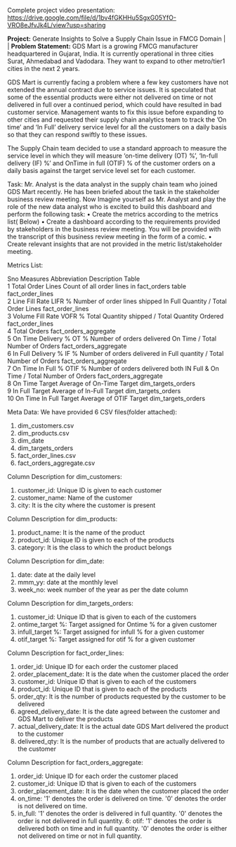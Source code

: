 Complete project video presentation: https://drive.google.com/file/d/1bv4fGKHHu5SgxG05YfO-VRO8eJfvJk4L/view?usp=sharing

**Project:** Generate Insights to Solve a Supply Chain Issue in FMCG Domain |
                                                                                                                             |
**Problem Statement:**
GDS Mart is a growing FMCG manufacturer headquartered in Gujarat, India. It is currently operational in three cities Surat, Ahmedabad and Vadodara. They want to expand to other metro/tier1 cities in the next 2 years.

GDS Mart is currently facing a problem where a few key customers have not extended the annual contract due to service issues. It is speculated that some of the essential products were either not delivered on time or not delivered in full over a continued period, which could have resulted in bad customer service. Management wants to fix this issue before expanding to other cities and requested their supply chain analytics team to track the ’On time’ and ‘In Full’ delivery service level for all the customers on a daily basis so that they can respond swiftly to these issues.

The Supply Chain team decided to use a standard approach to measure the service level in which they will measure ‘on-time delivery (OT) %’, ‘In-full delivery (IF) %’ and OnTime in full (OTIF) % of the customer orders on a daily basis against the target service level set for each customer.

Task:
Mr. Analyst is the data analyst in the supply chain team who joined GDS Mart recently. He has been briefed about the task in the stakeholder business review meeting. Now Imagine yourself as Mr. Analyst and play the role of the new data analyst who is excited to build this dashboard and perform the following task:
•	Create the metrics according to the metrics list( Below)
•	Create a dashboard according to the requirements provided by stakeholders in the business review meeting. You will be provided with the transcript of this business review meeting in the form of a comic.
•	Create relevant insights that are not provided in the metric list/stakeholder meeting.




Metrics List:

Sno	Measures	Abbreviation	Description	Table	
1	Total Order Lines		Count of all order lines in fact_orders table	fact_order_lines	
2	Line Fill Rate	LIFR %	Number of order lines shipped In Full Quantity / Total Order Lines	fact_order_lines	
3	Volume Fill Rate	VOFR %	Total Quantity shipped / Total Quantity Ordered	fact_order_lines	
4	Total Orders			fact_orders_aggregate	
5	On Time Delivery %	OT %	Number of orders delivered On Time / Total Number of Orders	fact_orders_aggregate	
6	In Full Delivery %	IF %	Number of orders delivered in Full quantity / Total Number of Orders	fact_orders_aggregate	
7	On Time In Full %	OTIF %	Number of orders delivered both IN Full & On Time / Total Number of Orders	fact_orders_aggregate	
8	On Time Target 		Average of On-Time Target 	dim_targets_orders	
9	In Full Target 		Average of In-Full Target	dim_targets_orders	
10	On Time In Full Target 		Average of OTIF Target	dim_targets_orders	
		  			

Meta Data:
We have provided 6 CSV files(folder attached):
1. dim_customers.csv
2. dim_products.csv
3. dim_date
4. dim_targets_orders
5. fact_order_lines.csv
6. fact_orders_aggregate.csv

Column Description for dim_customers:
1. customer_id: Unique ID is given to each customer
2. customer_name: Name of the customer
3. city: It is the city where the customer is present

Column Description for dim_products:
1. product_name: It is the name of the product
2. product_id: Unique ID is given to each of the products
3. category: It is the class to which the product belongs

Column Description for dim_date:
1. date: date at the daily level
2. mmm_yy: date at the monthly level
3. week_no: week number of the year as per the date column

Column Description for dim_targets_orders:
1.	customer_id: Unique ID that is given to each of the customers
2.	ontime_target %: Target assigned for Ontime % for a given customer
3.	infull_target %: Target assigned for infull % for a given customer
4.	otif_target %:   Target assigned for otif % for a given customer

Column Description for fact_order_lines:
1. order_id: Unique ID for each order the customer placed
2. order_placement_date: It is the date when the customer placed the order
3. customer_id: Unique ID that is given to each of the customers
4. product_id: Unique ID that is given to each of the products
5. order_qty: It is the number of products requested by the customer to be delivered
6. agreed_delivery_date: It is the date agreed between the customer and GDS Mart to deliver the products
7. actual_delivery_date: It is the actual date GDS Mart delivered the product to the customer
8. delivered_qty: It is the number of products that are actually delivered to the customer


Column Description for fact_orders_aggregate:
1. order_id: Unique ID for each order the customer placed
2. customer_id: Unique ID that is given to each of the customers
3. order_placement_date: It is the date when the customer placed the order
4. on_time: '1' denotes the order is delivered on time. '0' denotes the order is not delivered on time.
5. in_full: '1' denotes the order is delivered in full quantity. '0' denotes the order is not delivered in full quantity.
6: otif:    '1' denotes the order is delivered both on time and in full quantity. '0' denotes the order is either not delivered on time or not in full quantity.
